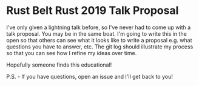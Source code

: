 # Rust Belt Rust 2019 Talk Proposal
I've only given a lightning talk before, so I've never had to come up with a talk proposal. You may be in the same boat. I'm going to write this in the open so that others can see what it looks like to write a proposal e.g. what questions you have to answer, etc. The git log should illustrate my process so that you can see how I refine my ideas over time.

Hopefully someone finds this educational!

P.S. - If you have questions, open an issue and I'll get back to you!
